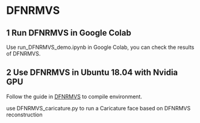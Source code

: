 # DFNRMVS

## 1 Run DFNRMVS in Google Colab
Use run_DFNRMVS_demo.ipynb in Google Colab, you can check the results of DFNRMVS.

## 2 Use DFNRMVS in Ubuntu 18.04 with Nvidia GPU
Follow the guide in [DFNRMVS](https://github.com/zqbai-jeremy/DFNRMVS) to compile environment.

use DFNRMVS_caricature.py to run a Caricature face based on DFNRMVS reconstruction


